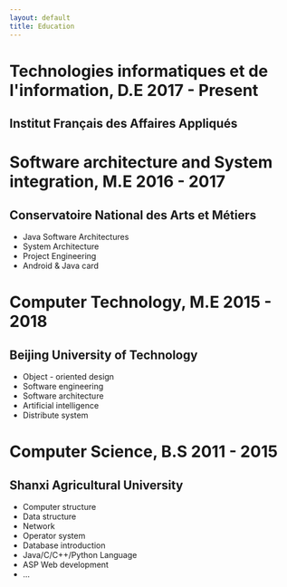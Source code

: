 ```yaml
---
layout: default
title: Education
---
```

# Technologies informatiques et de l'information, D.E 2017 - Present
## Institut Français des Affaires Appliqués

# Software architecture and System integration, M.E 2016 - 2017
## Conservatoire National des Arts et Métiers

- Java Software Architectures
- System Architecture
- Project Engineering
- Android & Java card

# Computer Technology, M.E 2015 - 2018
## Beijing University of Technology
- Object - oriented design
- Software engineering
- Software architecture
- Artificial intelligence
- Distribute system

# Computer Science, B.S 2011 - 2015
## Shanxi Agricultural University
- Computer structure
- Data structure
- Network
- Operator system
- Database introduction
- Java/C/C++/Python Language
- ASP Web development
- ...
